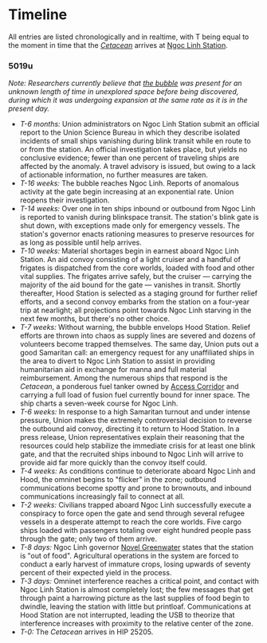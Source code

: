 # Timeline
All entries are listed chronologically and in realtime, with T being equal to the moment in time that the [*Cetacean*](aco-cetacean.md) arrives at [Ngoc Linh Station](ngoc-linh.md).

### 5019u
*Note: Researchers currently believe that [the bubble](the-bubble.md) was present for an unknown length of time in unexplored space before being discovered, during which it was undergoing expansion at the same rate as it is in the present day.*

* *T-6 months:* Union administrators on Ngoc Linh Station submit an official report to the Union Science Bureau in which they describe isolated incidents of small ships vanishing during blink transit while en route to or from the station. An official investigation takes place, but yields no conclusive evidence; fewer than one percent of traveling ships are affected by the anomaly. A travel advisory is issued, but owing to a lack of actionable information, no further measures are taken.
* *T-16 weeks:* The bubble reaches Ngoc Linh. Reports of anomalous activity at the gate begin increasing at an exponential rate. Union reopens their investigation.
* *T-14 weeks:* Over one in ten ships inbound or outbound from Ngoc Linh is reported to vanish during blinkspace transit. The station's blink gate is shut down, with exceptions made only for emergency vessels. The station's governor enacts rationing measures to preserve resources for as long as possible until help arrives.
* *T-10 weeks:* Material shortages begin in earnest aboard Ngoc Linh Station. An aid convoy consisting of a light cruiser and a handful of frigates is dispatched from the core worlds, loaded with food and other vital supplies. The frigates arrive safely, but the cruiser — carrying the majority of the aid bound for the gate — vanishes in transit. Shortly thereafter, Hood Station is selected as a staging ground for further relief efforts, and a second convoy embarks from the station on a four-year trip at nearlight; all projections point towards Ngoc Linh starving in the next few months, but there's no other choice.
* *T-7 weeks:* Without warning, the bubble envelops Hood Station. Relief efforts are thrown into chaos as supply lines are severed and dozens of volunteers become trapped themselves. The same day, Union puts out a good Samaritan call: an emergency request for any unaffiliated ships in the area to divert to Ngoc Linh Station to assist in providing humanitarian aid in exchange for manna and full material reimbursement. Among the numerous ships that respond is the *Cetacean*, a ponderous fuel tanker owned by [Access Corridor](access-corridor.md) and carrying a full load of fusion fuel currently bound for inner space. The ship charts a seven-week course for Ngoc Linh.
* *T-6 weeks:* In response to a high Samaritan turnout and under intense pressure, Union makes the extremely controversial decision to reverse the outbound aid convoy, directing it to return to Hood Station. In a press release, Union representatives explain their reasoning that the resources could help stabilize the immediate crisis for at least one blink gate, and that the recruited ships inbound to Ngoc Linh will arrive to provide aid far more quickly than the convoy itself could.
* *T-4 weeks:* As conditions continue to deteriorate aboard Ngoc Linh and Hood, the omninet begins to "flicker" in the zone; outbound communications become spotty and prone to brownouts, and inbound communications increasingly fail to connect at all.
* *T-2 weeks:* Civilians trapped aboard Ngoc Linh successfully execute a conspiracy to force open the gate and send through several refugee vessels in a desperate attempt to reach the core worlds. Five cargo ships loaded with passengers totaling over eight hundred people pass through the gate; only two of them arrive.
* *T-8 days:* Ngoc Linh governor [Novel Greenwater](../act-1/people/novelists/novel.md) states that the station is "out of food". Agricultural operations in the system are forced to conduct a early harvest of immature crops, losing upwards of seventy percent of their expected yield in the process.
* *T-3 days:* Omninet interference reaches a critical point, and contact with Ngoc Linh Station is almost completely lost; the few messages that get through paint a harrowing picture as the last supplies of food begin to dwindle, leaving the station with little but printloaf. Communications at Hood Station are not interrupted, leading the USB to theorize that interference increases with proximity to the relative center of the zone.
* *T-0:* The *Cetacean* arrives in HIP 25205.